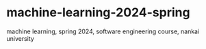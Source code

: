 # machine-learning-2024-spring
machine learning, spring 2024, software engineering course, nankai university
